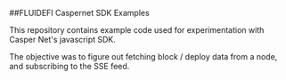 ##FLUIDEFI Caspernet SDK Examples

This repository contains example code used for experimentation with Casper Net's javascript SDK.  

The objective was to figure out fetching block / deploy data from a node, and subscribing to the SSE feed.